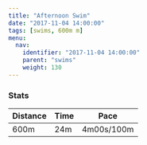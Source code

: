 ```yaml
---
title: "Afternoon Swim"
date: "2017-11-04 14:00:00"
tags: [swims, 600m m]
menu:
  nav:
    identifier: "2017-11-04 14:00:00"
    parent: "swims"
    weight: 130
---
```


### Stats

| Distance | Time | Pace |
|----------|------|------|
|600m|24m|4m00s/100m|
